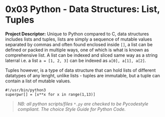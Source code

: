# 0x03 Python - Data Structures: List, Tuples

__Project Descriptor:__ Unique to Python compared to C, data structures
includes lists and tuples, lists are simply a sequence of mutable values
separated by commas and often found enclosed inside ```[]```, a list can 
be defined or packed in multiple ways, one of which is what is known as 
comprehensive list. A list can be indexed and sliced same way as a string
laterral i.e. a list ```a = [1, 2, 3]``` can be indexed as ```a[0], a[1], a[2]```.

Tuples however, is a type of data structure that can hold lists of different
datatypes of any lenght, unlike lists - tuples are immutable, but a tuple can
contain a list of mutable values.


```
#!/usr/bin/python3
superpwr[] = [x**x for x in range(1,13)]
```

> _NB: all python scripts/files ```*.py``` are checked to be Pycodestyle_
> _compliant. The choice Style Guide for Python Code._
